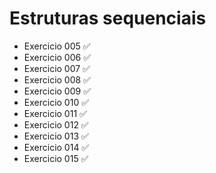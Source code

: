 # Estruturas sequenciais
- Exercicio 005 ✅
- Exercicio 006 ✅
- Exercicio 007 ✅
- Exercicio 008 ✅
- Exercicio 009 ✅
- Exercicio 010 ✅
- Exercicio 011 ✅
- Exercicio 012 ✅
- Exercicio 013 ✅
- Exercicio 014 ✅
- Exercicio 015 ✅